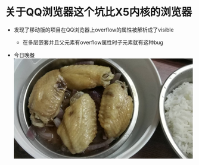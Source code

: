 # 关于QQ浏览器这个坑比X5内核的浏览器

* 发现了移动版的项目在QQ浏览器上overflow的属性被解析成了visible
    * 在多层嵌套并且父元素有overflow属性时子元素就有这种bug

* 今日晚餐
![avatar](../public/image/2020-3-30.jpg)